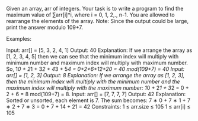 Given an array, arr of integers. Your task is to write a program to find the maximum value of ∑arr[i]*i, where i = 0, 1, 2,., n-1. You are allowed to rearrange the elements of the array.
Note: Since the output could be large, print the answer modulo 109+7.

Examples:

Input: arr[] = [5, 3, 2, 4, 1]
Output: 40
Explanation: If we arrange the array as [1, 2, 3, 4, 5] then we can see that the minimum index will multiply with minimum number and maximum index will multiply with maximum number. So, 1*0 + 2*1 + 3*2 + 4*3 + 5*4 = 0+2+6+12+20 = 40 mod(109+7) = 40
Input: arr[] = [1, 2, 3]
Output: 8 
Explanation: If we arrange the array as [1, 2, 3], then the minimum index will multiply with the minimum number and the maximum index will multiply with the maximum number: 1*0 + 2*1 + 3*2 = 0 + 2 + 6 = 8 mod(109+7) = 8.
Input: arr[] = [7, 7, 7, 7]
Output: 42
Explanation: Sorted or unsorted, each element is 7. The sum becomes: 7 ∗ 0 + 7 ∗ 1 + 7 ∗ 2 + 7 ∗ 3 = 0 + 7 + 14 + 21 = 42 
Constraints:
1 ≤ arr.size ≤ 105
1 ≤ arr[i] ≤ 105
